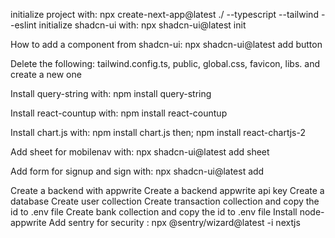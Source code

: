initialize project with: npx create-next-app@latest ./ --typescript --tailwind --eslint 
initialize shadcn-ui with: npx shadcn-ui@latest init 

How to add a component from shadcn-ui: npx shadcn-ui@latest add button

Delete the following: tailwind.config.ts, public, global.css, favicon, libs. and create a new one 

Install query-string with: npm install query-string

Install react-countup with: npm install react-countup

Install chart.js with: npm install chart.js then; npm install react-chartjs-2

Add sheet for mobilenav with: npx shadcn-ui@latest add sheet 

Add form for signup and sign with: npx shadcn-ui@latest add

Create a backend with appwrite
Create a backend appwrite api key
Create a database 
Create user collection
Create transaction collection and copy the id to .env file 
Create bank collection and copy the id to .env file 
Install node-appwrite
Add sentry for security : npx @sentry/wizard@latest -i nextjs